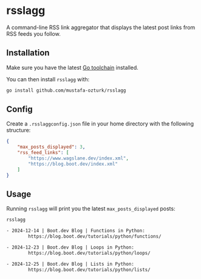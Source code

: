 # rsslagg

A command-line RSS link aggregator that displays the latest post links
from RSS feeds you follow.


## Installation

Make sure you have the latest [Go toolchain](https://golang.org/dl/) installed. 

You can then install `rsslagg` with:

```bash
go install github.com/mustafa-ozturk/rsslagg
```

## Config

Create a `.rsslaggconfig.json` file in your home directory with the following structure:

```json
{
    "max_posts_displayed": 3,
    "rss_feed_links": [
        "https://www.wagslane.dev/index.xml",
        "https://blog.boot.dev/index.xml"
    ]
}

```

## Usage

Running `rsslagg` will print you the latest `max_posts_displayed` posts:

```txt
rsslagg

- 2024-12-14 | Boot.dev Blog | Functions in Python:
        https://blog.boot.dev/tutorials/python/functions/

- 2024-12-23 | Boot.dev Blog | Loops in Python:
        https://blog.boot.dev/tutorials/python/loops/

- 2024-12-25 | Boot.dev Blog | Lists in Python:
        https://blog.boot.dev/tutorials/python/lists/
```


